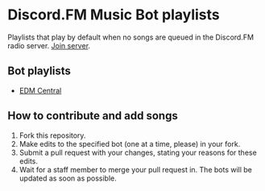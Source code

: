 # Discord.FM Music Bot playlists

Playlists that play by default when no songs are queued in the Discord.FM radio server. [Join server](https://discord.gg/0nlCIL7OsctU7T4w).

## Bot playlists

- [EDM Central](#)

## How to contribute and add songs

1. Fork this repository.
2. Make edits to the specified bot (one at a time, please) in your fork.
3. Submit a pull request with your changes, stating your reasons for these edits.
4. Wait for a staff member to merge your pull request in. The bots will be updated as soon as possible.
